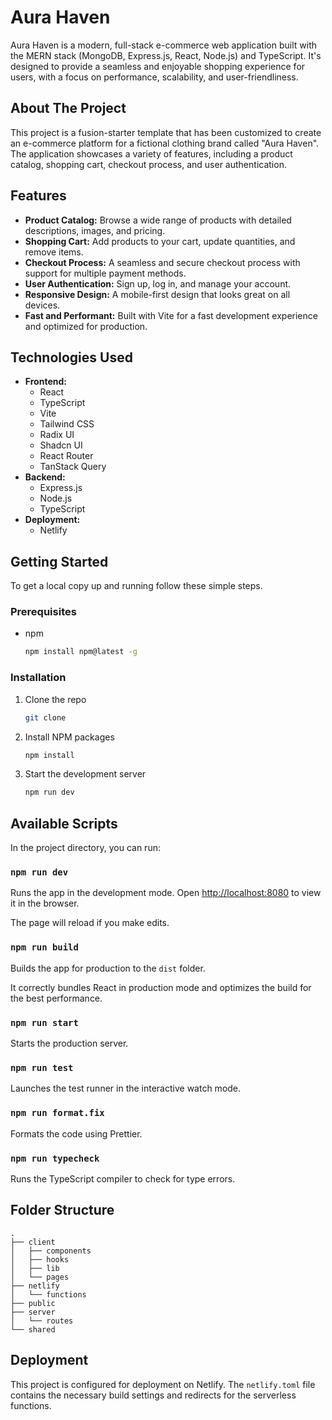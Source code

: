 
# Aura Haven

Aura Haven is a modern, full-stack e-commerce web application built with the MERN stack (MongoDB, Express.js, React, Node.js) and TypeScript. It's designed to provide a seamless and enjoyable shopping experience for users, with a focus on performance, scalability, and user-friendliness.

## About The Project

This project is a fusion-starter template that has been customized to create an e-commerce platform for a fictional clothing brand called "Aura Haven". The application showcases a variety of features, including a product catalog, shopping cart, checkout process, and user authentication.

## Features

*   **Product Catalog:** Browse a wide range of products with detailed descriptions, images, and pricing.
*   **Shopping Cart:** Add products to your cart, update quantities, and remove items.
*   **Checkout Process:** A seamless and secure checkout process with support for multiple payment methods.
*   **User Authentication:** Sign up, log in, and manage your account.
*   **Responsive Design:** A mobile-first design that looks great on all devices.
*   **Fast and Performant:** Built with Vite for a fast development experience and optimized for production.

## Technologies Used

*   **Frontend:**
    *   React
    *   TypeScript
    *   Vite
    *   Tailwind CSS
    *   Radix UI
    *   Shadcn UI
    *   React Router
    *   TanStack Query
*   **Backend:**
    *   Express.js
    *   Node.js
    *   TypeScript
*   **Deployment:**
    *   Netlify

## Getting Started

To get a local copy up and running follow these simple steps.

### Prerequisites

*   npm
    ```sh
    npm install npm@latest -g
    ```

### Installation

1.  Clone the repo
    ```sh
    git clone
    ```
2.  Install NPM packages
    ```sh
    npm install
    ```
3.  Start the development server
    ```sh
    npm run dev
    ```

## Available Scripts

In the project directory, you can run:

### `npm run dev`

Runs the app in the development mode. Open [http://localhost:8080](http://localhost:8080) to view it in the browser.

The page will reload if you make edits.

### `npm run build`

Builds the app for production to the `dist` folder.

It correctly bundles React in production mode and optimizes the build for the best performance.

### `npm run start`

Starts the production server.

### `npm run test`

Launches the test runner in the interactive watch mode.

### `npm run format.fix`

Formats the code using Prettier.

### `npm run typecheck`

Runs the TypeScript compiler to check for type errors.

## Folder Structure

```
.
├── client
│   ├── components
│   ├── hooks
│   ├── lib
│   └── pages
├── netlify
│   └── functions
├── public
├── server
│   └── routes
└── shared
```

## Deployment

This project is configured for deployment on Netlify. The `netlify.toml` file contains the necessary build settings and redirects for the serverless functions.
